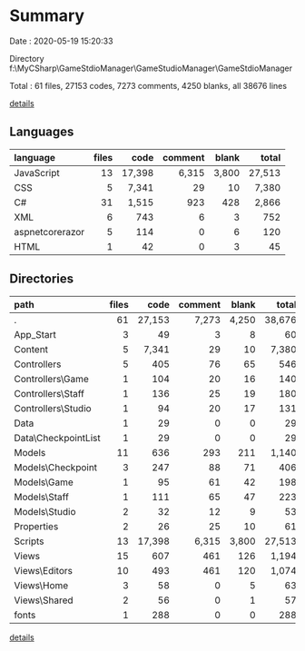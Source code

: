 # Summary

Date : 2020-05-19 15:20:33

Directory f:\MyCSharp\GameStdioManager\GameStudioManager\GameStdioManager

Total : 61 files,  27153 codes, 7273 comments, 4250 blanks, all 38676 lines

[details](details.md)

## Languages
| language | files | code | comment | blank | total |
| :--- | ---: | ---: | ---: | ---: | ---: |
| JavaScript | 13 | 17,398 | 6,315 | 3,800 | 27,513 |
| CSS | 5 | 7,341 | 29 | 10 | 7,380 |
| C# | 31 | 1,515 | 923 | 428 | 2,866 |
| XML | 6 | 743 | 6 | 3 | 752 |
| aspnetcorerazor | 5 | 114 | 0 | 6 | 120 |
| HTML | 1 | 42 | 0 | 3 | 45 |

## Directories
| path | files | code | comment | blank | total |
| :--- | ---: | ---: | ---: | ---: | ---: |
| . | 61 | 27,153 | 7,273 | 4,250 | 38,676 |
| App_Start | 3 | 49 | 3 | 8 | 60 |
| Content | 5 | 7,341 | 29 | 10 | 7,380 |
| Controllers | 5 | 405 | 76 | 65 | 546 |
| Controllers\Game | 1 | 104 | 20 | 16 | 140 |
| Controllers\Staff | 1 | 136 | 25 | 19 | 180 |
| Controllers\Studio | 1 | 94 | 20 | 17 | 131 |
| Data | 1 | 29 | 0 | 0 | 29 |
| Data\CheckpointList | 1 | 29 | 0 | 0 | 29 |
| Models | 11 | 636 | 293 | 211 | 1,140 |
| Models\Checkpoint | 3 | 247 | 88 | 71 | 406 |
| Models\Game | 1 | 95 | 61 | 42 | 198 |
| Models\Staff | 1 | 111 | 65 | 47 | 223 |
| Models\Studio | 2 | 32 | 12 | 9 | 53 |
| Properties | 2 | 26 | 25 | 10 | 61 |
| Scripts | 13 | 17,398 | 6,315 | 3,800 | 27,513 |
| Views | 15 | 607 | 461 | 126 | 1,194 |
| Views\Editors | 10 | 493 | 461 | 120 | 1,074 |
| Views\Home | 3 | 58 | 0 | 5 | 63 |
| Views\Shared | 2 | 56 | 0 | 1 | 57 |
| fonts | 1 | 288 | 0 | 0 | 288 |

[details](details.md)